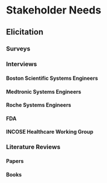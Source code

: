 # Stakeholder Needs

<!--Model the following as a SysML flow diagram --->

## Elicitation

### Surveys

### Interviews

#### Boston Scientific Systems Engineers

#### Medtronic Systems Engineers

#### Roche Systems Engineers

#### FDA

#### INCOSE Healthcare Working Group

### Literature Reviews

#### Papers

#### Books
